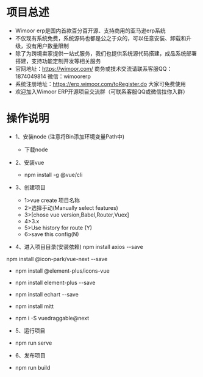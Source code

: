 项目总述
====
* Wimoor erp是国内首款百分百开源、支持商用的亚马逊erp系统
* 不仅现有系统免费，系统源码也都是公之于众的，可以任意安装、卸载和升级，没有用户数量限制
* 除了为跨境卖家提供一站式服务，我们也提供系统源代码搭建，成品系统部署搭建，支持功能定制开发等相关服务
* 官网地址：https://wimoor.com/ 商务或技术交流请联系客服QQ：1874049814 微信：wimoorerp
* 系统注册地址：https://erp.wimoor.com/toRegister.do 大家可免费使用
* 欢迎加入Wimoor ERP开源项目交流群（可联系客服QQ或微信拉你入群）

操作说明
====
* 1、安装node (注意将Bin添加环境变量Path中) 
  * 下载node[](https://nodejs.org/en/download/)
  
* 2、安装vue
  * npm install -g @vue/cli

* 3、创建项目
  * 1>vue create 项目名称
  * 2>选择手动(Manually select features)
  * 3>[chose vue version,Babel,Router,Vuex]
  * 4>3.x
  * 5>Use history for route (Y)
  * 6>save this config(N)
  
* 4、进入项目目录(安装依赖)
npm install axios --save
 
npm install @icon-park/vue-next --save
*   npm install @element-plus/icons-vue
*   npm install element-plus --save
*   npm install echart --save
*   npm install mitt
*   npm i -S vuedraggable@next

* 5、运行项目
*   npm run serve

* 6、发布项目
*   npm run build
